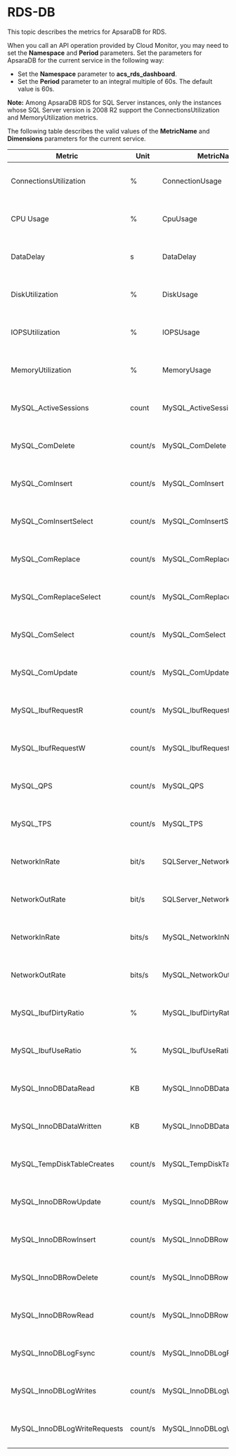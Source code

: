 # RDS-DB

This topic describes the metrics for ApsaraDB for RDS.

When you call an API operation provided by Cloud Monitor, you may need to set the **Namespace** and **Period** parameters. Set the parameters for ApsaraDB for the current service in the following way:

-   Set the **Namespace** parameter to **acs\_rds\_dashboard**.
-   Set the **Period** parameter to an integral multiple of 60s. The default value is 60s.

**Note:** Among ApsaraDB RDS for SQL Server instances, only the instances whose SQL Server version is 2008 R2 support the ConnectionsUtilization and MemoryUtilization metrics.

The following table describes the valid values of the **MetricName** and **Dimensions** parameters for the current service.

|Metric|Unit|MetricName|Dimensions|Statistics|
|------|----|----------|----------|----------|
|ConnectionsUtilization|%|ConnectionUsage|userId and instanceId|Maximum, Minimum, and Average|
|CPU Usage|%|CpuUsage|userId and instanceId|Maximum, Minimum, and Average|
|DataDelay|s|DataDelay|userId and instanceId|Maximum, Minimum, and Average|
|DiskUtilization|%|DiskUsage|userId and instanceId|Maximum, Minimum, and Average|
|IOPSUtilization|%|IOPSUsage|userId and instanceId|Maximum, Minimum, and Average|
|MemoryUtilization|%|MemoryUsage|userId and instanceId|Maximum, Minimum, and Average|
|MySQL\_ActiveSessions|count|MySQL\_ActiveSessions|userId and instanceId|Maximum, Minimum, and Average|
|MySQL\_ComDelete|count/s|MySQL\_ComDelete|userId and instanceId|Maximum, Minimum, and Average|
|MySQL\_ComInsert|count/s|MySQL\_ComInsert|userId and instanceId|Maximum, Minimum, and Average|
|MySQL\_ComInsertSelect|count/s|MySQL\_ComInsertSelect|userId and instanceId|Maximum, Minimum, and Average|
|MySQL\_ComReplace|count/s|MySQL\_ComReplace|userId and instanceId|Maximum, Minimum, and Average|
|MySQL\_ComReplaceSelect|count/s|MySQL\_ComReplaceSelect|userId and instanceId|Maximum, Minimum, and Average|
|MySQL\_ComSelect|count/s|MySQL\_ComSelect|userId and instanceId|Maximum, Minimum, and Average|
|MySQL\_ComUpdate|count/s|MySQL\_ComUpdate|userId and instanceId|Maximum, Minimum, and Average|
|MySQL\_IbufRequestR|count/s|MySQL\_lbufRequestR|userId and instanceId|Maximum, Minimum, and Average|
|MySQL\_IbufRequestW|count/s|MySQL\_lbufRequestW|userId and instanceId|Maximum, Minimum, and Average|
|MySQL\_QPS|count/s|MySQL\_QPS|userId and instanceId|Maximum, Minimum, and Average|
|MySQL\_TPS|count/s|MySQL\_TPS|userId and instanceId|Maximum, Minimum, and Average|
|NetworkInRate|bit/s|SQLServer\_NetworkInNew|userId and instanceId|Maximum, Minimum, and Average|
|NetworkOutRate|bit/s|SQLServer\_NetworkOutNew|userId and instanceId|Maximum, Minimum, and Average|
|NetworkInRate|bits/s|MySQL\_NetworkInNew|userId and instanceId|Average, Minimum, and Maximum|
|NetworkOutRate|bits/s|MySQL\_NetworkOutNew|userId and instanceId|Average, Minimum, and Maximum|
|MySQL\_IbufDirtyRatio|%|MySQL\_IbufDirtyRatio|userId and instanceId|Average, Maximum, and Minimum|
|MySQL\_IbufUseRatio|%|MySQL\_IbufUseRatio|userId and instanceId|Average, Maximum, and Minimum|
|MySQL\_InnoDBDataRead|KB|MySQL\_InnoDBDataRead|userId and instanceId|Average, Maximum, and Minimum|
|MySQL\_InnoDBDataWritten|KB|MySQL\_InnoDBDataWritten|userId and instanceId|Average, Maximum, and Minimum|
|MySQL\_TempDiskTableCreates|count/s|MySQL\_TempDiskTableCreates|userId and instanceId|Average, Maximum, and Minimum|
|MySQL\_InnoDBRowUpdate|count/s|MySQL\_InnoDBRowUpdate|userId and instanceId|Average, Maximum, and Minimum|
|MySQL\_InnoDBRowInsert|count/s|MySQL\_InnoDBRowInsert|userId and instanceId|Average, Maximum, and Minimum|
|MySQL\_InnoDBRowDelete|count/s|MySQL\_InnoDBRowDelete|userId and instanceId|Average, Maximum, and Minimum|
|MySQL\_InnoDBRowRead|count/s|MySQL\_InnoDBRowRead|userId and instanceId|Average, Maximum, and Minimum|
|MySQL\_InnoDBLogFsync|count/s|MySQL\_InnoDBLogFsync|userId and instanceId|Average, Maximum, and Minimum|
|MySQL\_InnoDBLogWrites|count/s|MySQL\_InnoDBLogWrites|userId and instanceId|Average, Maximum, and Minimum|
|MySQL\_InnoDBLogWriteRequests|count/s|MySQL\_InnoDBLogWriteRequests|userId and instanceId|Average, Maximum, and Minimum|


